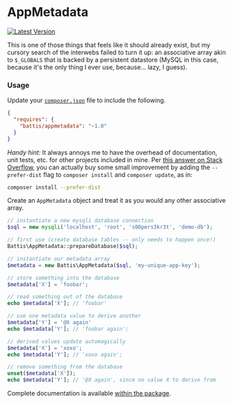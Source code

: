 # AppMetadata

[![Latest Version](https://img.shields.io/packagist/v/battis/appmetadata.svg)](https://packagist.org/packages/battis/appmetadata)

This is one of those things that feels like it should already exist, but my cursory search of the interwebs failed to turn it up:
an associative array akin to `$_GLOBALS` that is backed by a persistent datastore (MySQL in this case, because it's the only
thing I ever use, because… lazy, I guess).

### Usage

Update your [`composer.json`](https://getcomposer.org) file to include the following.

```JSON
{
  "requires": {
    "battis/appmetadata": "~1.0"
  }
}
```

*Handy hint:* It always annoys me to have the overhead of documentation, unit tests, etc. for other projects included in mine. Per [this answer on Stack Overflow](http://stackoverflow.com/a/17069547), you can actually buy some small improvement by adding the `--prefer-dist` flag to `composer install` and `composer update`, as in:

```BASH
composer install --prefer-dist
```

Create an `AppMetadata` object and treat it as you would any other associative array.

```PHP
// instantiate a new mysqli database connection
$sql = new mysqli('localhost', 'root', 's00pers3kr3t', 'demo-db');

// first use (create database tables -- only needs to happen once!)
Battis\AppMetadata::prepareDatabase($sql);

// instantiate our metadata array
$metadata = new Battis\AppMetadata($sql, 'my-unique-app-key');

// store something into the database
$metadata['X'] = 'foobar';

// read something out of the database
echo $metadata['X']; // 'foobar'

// use one metadata value to derive another
$metadata['Y'] = '@X again'
echo $metadata['Y']; // 'foobar again';

// derived values update automagically
$metadata['X'] = 'xoxo';
echo $metadata['Y']; // 'xoxo again';

// remove something from the database
unset($metadata['X']);
echo $metadata['Y']; // '@X again', since no value X to derive from
```

Complete documentation is available [within the package](http://htmlpreview.github.io/?https://github.com/battis/appmetadata/blob/master/doc/index.html).
